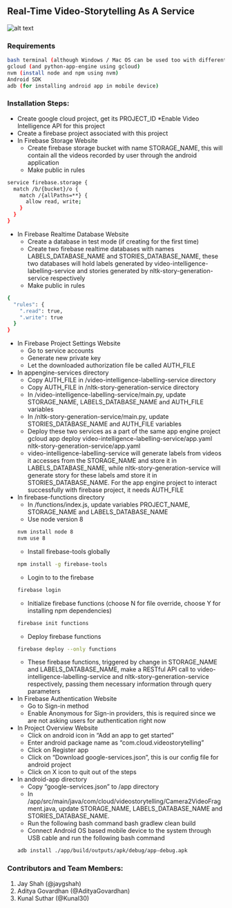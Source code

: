 ## Real-Time Video-Storytelling As A Service
![alt text](https://github.com/AdityaGovardhan/video-storytelling/blob/master/RTVSTS.jpg)
### Requirements
```sh
bash terminal (although Windows / Mac OS can be used too with different commands)
gcloud (and python-app-engine using gcloud)
nvm (install node and npm using nvm)
Android SDK
adb (for installing android app in mobile device)
```
### Installation Steps:
* Create google cloud project, get its PROJECT_ID
	*Enable Video Intelligence API for this project
* Create a firebase project associated with this project
* In Firebase Storage Website
	* Create firebase storage bucket with name STORAGE_NAME, this will contain all the videos recorded by user through the android application
	* Make public in rules
```sh
service firebase.storage {
  match /b/{bucket}/o {
    match /{allPaths=**} {
      allow read, write;
    }
  }
}
```
* In Firebase Realtime Database Website
	* Create a database in test mode (if creating for the first time)
	* Create two firebase realtime databases with names LABELS_DATABASE_NAME and STORIES_DATABASE_NAME, these two databases will hold labels generated by video-intelligence-labelling-service and stories generated by nltk-story-generation-service respectively
	* Make public in rules
```sh
{
  "rules": {
    ".read": true,
    ".write": true
  }
}
```
* In Firebase Project Settings Website
	* Go to service accounts
	* Generate new private key
	* Let the downloaded authorization file be called AUTH_FILE
* In appengine-services directory
	* Copy AUTH_FILE in /video-intelligence-labelling-service directory
	* Copy AUTH_FILE in /nltk-story-generation-service directory
	* In /video-intelligence-labelling-service/main.py, update STORAGE_NAME, LABELS_DATABASE_NAME and AUTH_FILE variables
	* In /nltk-story-generation-service/main.py, update STORIES_DATABASE_NAME and AUTH_FILE variables
	* Deploy these two services as a part of the same app engine project
			gcloud app deploy video-intelligence-labelling-service/app.yaml \
nltk-story-generation-service/app.yaml
	* video-intelligence-labelling-service will generate labels from videos it accesses from the STORAGE_NAME and store it in LABELS_DATABASE_NAME, while nltk-story-generation-service will generate story for these labels amd store it in STORIES_DATABASE_NAME. For the app engine project to interact successfully with firebase project, it needs AUTH_FILE
* In firebase-functions directory
	* In /functions/index.js, update variables PROJECT_NAME, STORAGE_NAME and LABELS_DATABASE_NAME 
	* Use node version 8
	```sh
	nvm install node 8
	nvm use 8
	```
	* Install firebase-tools globally
	```sh
	npm install -g firebase-tools
	```
	* Login to to the firebase
	```sh
	firebase login
	```
	* Initialize firebase functions (choose N for file override, choose Y for installing npm dependencies)
	```sh
	firebase init functions
	```
	* Deploy firebase functions
	```sh
	firebase deploy --only functions
	```
	* These firebase functions, triggered by change in STORAGE_NAME and LABELS_DATABASE_NAME, make a RESTful API call to video-intelligence-labelling-service and nltk-story-generation-service respectively, passing them necessary information through query parameters
* In Firebase Authentication Website
	* Go to Sign-in method
	* Enable Anonymous for Sign-in providers, this is required since we are not asking users for authentication right now
* In Project Overview Website
	* Click on android icon in “Add an app to get started”
	* Enter android package name as “com.cloud.videostorytelling”
	* Click on Register app
	* Click on “Download google-services.json”, this is our config file for android project
	* Click on X icon to quit out of the steps
* In android-app directory
	* Copy “google-services.json” to /app directory
	* In /app/src/main/java/com/cloud/videostorytelling/Camera2VideoFragment.java, update STORAGE_NAME, LABELS_DATABASE_NAME and STORIES_DATABASE_NAME.
	* Run the following bash command
	bash gradlew clean build
	* Connect Android OS based mobile device to the system through USB cable and run the following bash command
	```sh
	adb install ./app/build/outputs/apk/debug/app-debug.apk
	```


### Contributors and Team Members: 
1. Jay Shah (@jaygshah)
2. Aditya Govardhan (@AdityaGovardhan)
3. Kunal Suthar (@Kunal30)